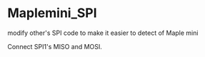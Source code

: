 Maplemini_SPI
=============

modify other's SPI code to make it easier to detect of Maple mini

Connect SPI1's MISO and MOSI.
